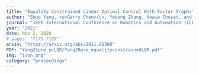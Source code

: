 ```yaml
---
title: "Equality Constrained Linear Optimal Control With Factor Graphs"
author: "Shuo Yang, <u>Gerry Chen</u>, Yetong Zhang, Howie Choset, and Frank Dellaert"
journal: "IEEE International Conference on Robotics and Automation (ICRA)"
year: "2021"
date: Nov 2, 2020
# pages: "7173-7180"
arxiv: "https://arxiv.org/abs/2011.01360"
PDF: "Yang21pre_ecLQR/Yang20pre_equalityconstrainedLQR.pdf"
img: "icon.png"
category: "proceedings"
---
```

